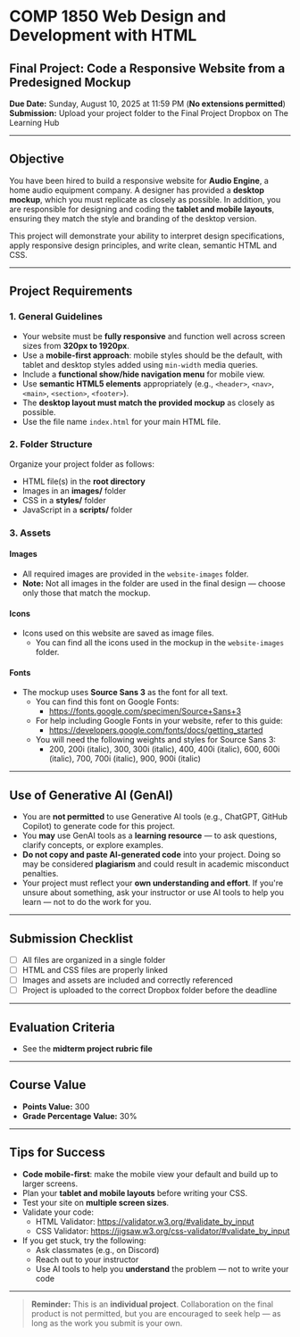 # COMP 1850 Web Design and Development with HTML  
## Final Project: Code a Responsive Website from a Predesigned Mockup  
**Due Date:** Sunday, August 10, 2025 at 11:59 PM (**No extensions permitted**)  
**Submission:** Upload your project folder to the Final Project Dropbox on The Learning Hub  

---

## Objective  
You have been hired to build a responsive website for **Audio Engine**, a home audio equipment company. A designer has provided a **desktop mockup**, which you must replicate as closely as possible. In addition, you are responsible for designing and coding the **tablet and mobile layouts**, ensuring they match the style and branding of the desktop version. 

This project will demonstrate your ability to interpret design specifications, apply responsive design principles, and write clean, semantic HTML and CSS.

---

## Project Requirements  

### 1. General Guidelines  
- Your website must be **fully responsive** and function well across screen sizes from **320px to 1920px**.  
- Use a **mobile-first approach**: mobile styles should be the default, with tablet and desktop styles added using `min-width` media queries.  
- Include a **functional show/hide navigation menu** for mobile view.  
- Use **semantic HTML5 elements** appropriately (e.g., `<header>`, `<nav>`, `<main>`, `<section>`, `<footer>`).  
- The **desktop layout must match the provided mockup** as closely as possible.  
- Use the file name `index.html` for your main HTML file.  

### 2. Folder Structure  
Organize your project folder as follows:  
- HTML file(s) in the **root directory**  
- Images in an **images/** folder  
- CSS in a **styles/** folder  
- JavaScript in a **scripts/** folder  

### 3. Assets

#### Images

- All required images are provided in the `website-images` folder.  
- **Note:** Not all images in the folder are used in the final design — choose only those that match the mockup.

#### Icons

- Icons used on this website are saved as image files.  
  - You can find all the icons used in the mockup in the `website-images` folder.

#### Fonts

- The mockup uses **Source Sans 3** as the font for all text.  
  - You can find this font on Google Fonts:  
    - <https://fonts.google.com/specimen/Source+Sans+3>  
  - For help including Google Fonts in your website, refer to this guide:  
    - <https://developers.google.com/fonts/docs/getting_started>  
  - You will need the following weights and styles for Source Sans 3:  
    - 200, 200i (italic), 300, 300i (italic), 400, 400i (italic), 600, 600i (italic), 700, 700i (italic), 900, 900i (italic)

---

## Use of Generative AI (GenAI)  
- You are **not permitted** to use Generative AI tools (e.g., ChatGPT, GitHub Copilot) to generate code for this project.  
- You **may** use GenAI tools as a **learning resource** — to ask questions, clarify concepts, or explore examples.  
- **Do not copy and paste AI-generated code** into your project. Doing so may be considered **plagiarism** and could result in academic misconduct penalties.  
- Your project must reflect your **own understanding and effort**. If you're unsure about something, ask your instructor or use AI tools to help you learn — not to do the work for you.  

---

## Submission Checklist  
- [ ] All files are organized in a single folder  
- [ ] HTML and CSS files are properly linked  
- [ ] Images and assets are included and correctly referenced  
- [ ] Project is uploaded to the correct Dropbox folder before the deadline  

---

## Evaluation Criteria  
- See the **midterm project rubric file**  

---

## Course Value  
- **Points Value:** 300  
- **Grade Percentage Value:** 30%  

---

## Tips for Success  
- **Code mobile-first**: make the mobile view your default and build up to larger screens.  
- Plan your **tablet and mobile layouts** before writing your CSS.  
- Test your site on **multiple screen sizes**.  
- Validate your code:  
  - HTML Validator: <https://validator.w3.org/#validate_by_input>  
  - CSS Validator: <https://jigsaw.w3.org/css-validator/#validate_by_input>  
- If you get stuck, try the following:  
  - Ask classmates (e.g., on Discord)  
  - Reach out to your instructor  
  - Use AI tools to help you **understand** the problem — not to write your code  

---

> **Reminder:** This is an **individual project**. Collaboration on the final product is not permitted, but you are encouraged to seek help — as long as the work you submit is your own.
